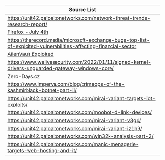 |Source List|
|-----------|
|https://unit42.paloaltonetworks.com/network-threat-trends-research-report/|WIP
|[Firefox - July 4th](https://www.mozilla.org/en-US/security/advisories/mfsa2023-24/)
|https://therecord.media/microsoft-exchange-bugs-top-list-of-exploited-vulnerabilities-affecting-financial-sector|
|[AlienVault Exploited](https://otx.alienvault.com/indicator/cve/CVE-2017-6884)|
|https://www.welivesecurity.com/2022/01/11/signed-kernel-drivers-unguarded-gateway-windows-core/|
|Zero-Days.cz|
|https://www.imperva.com/blog/crimeops-of-the-kashmirblack-botnet-part-ii/|
|https://unit42.paloaltonetworks.com/mirai-variant-targets-iot-exploits/|
|https://unit42.paloaltonetworks.com/moobot-d-link-devices/|
|https://unit42.paloaltonetworks.com/mirai-variant-v3g4/|
|https://unit42.paloaltonetworks.com/mirai-variant-iz1h9/|
|https://unit42.paloaltonetworks.com/win32k-analysis-part-2/|
|https://unit42.paloaltonetworks.com/manic-menagerie-targets-web-hosting-and-it/|
